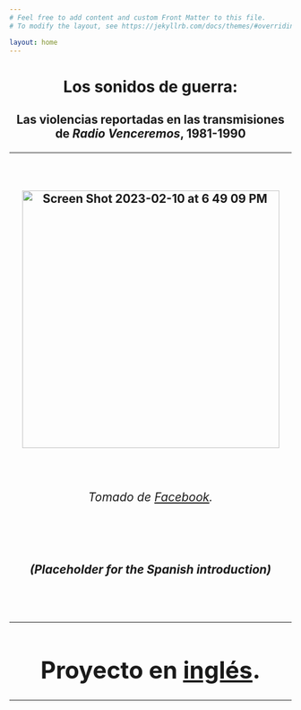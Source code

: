 ```yaml
---
# Feel free to add content and custom Front Matter to this file.
# To modify the layout, see https://jekyllrb.com/docs/themes/#overriding-theme-defaults

layout: home
---
```

<h1><center>Los sonidos de guerra:</center>
<h2><center>Las violencias reportadas en las transmisiones de <i>Radio Venceremos</i>, 1981-1990
<hr>
<left>
<br>
<p style="text-align:center;"><img width="459" alt="Screen Shot 2023-02-10 at 6 49 09 PM" src="https://user-images.githubusercontent.com/122332459/218227951-0b39412c-2a5e-4be6-bc74-3233c31852f7.png"></p>
<br>
<h6>Tomado de <a href="https://www.facebook.com/photo/?fbid=130351969093452&set=a.130351955760120">Facebook</a>.</h6>
<br>
  <p style="text-align:left;"><h5><left>(Placeholder for the Spanish introduction)</left></h5></p>
<br>
<hr>
<h1>Proyecto en <a href="https://lgsump.github.io/the-sounds-of-war/">inglés</a>.</h1>
<hr>
</left>

